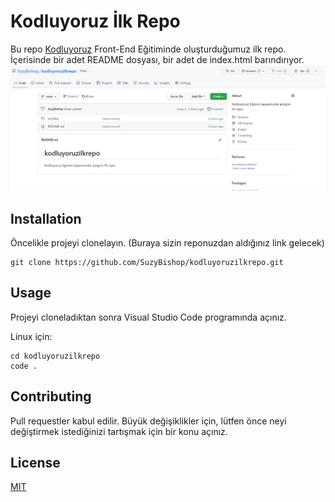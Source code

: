 # Kodluyoruz İlk Repo
Bu repo [Kodluyoruz](https://www.kodluyoruz.org/) Front-End Eğitiminde oluşturduğumuz ilk repo. İçerisinde bir adet README dosyası, bir adet de index.html barındırıyor.
![figure](1.png)
## Installation
Öncelikle projeyi clonelayın. (Buraya sizin reponuzdan aldığınız link gelecek) 

```
git clone https://github.com/SuzyBishop/kodluyoruzilkrepo.git
```

## Usage
Projeyi cloneladıktan sonra Visual Studio Code programında açınız.

Linux için:

```   
cd kodluyoruzilkrepo
code . 
```    
## Contributing
Pull requestler kabul edilir. Büyük değişiklikler için, lütfen önce neyi değiştirmek istediğinizi tartışmak için bir konu açınız.
## License
[MIT](https://choosealicense.com/licenses/mit/)